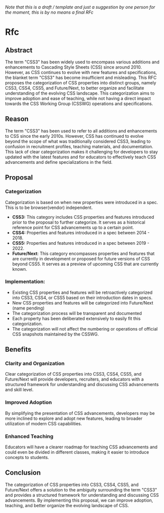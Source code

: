 *Note that this is a draft / template and just a suggestion by one person for the moment, this is by no means a final RFc*

# Rfc

## Abstract
The term "CSS3" has been widely used to encompass various additions and enhancements to Cascading Style Sheets (CSS) since around 2010. However, as CSS continues to evolve with new features and specifications, the blanket term "CSS3" has become insufficient and misleading. This RFC proposes the categorization of CSS properties into distinct groups, namely CSS3, CSS4, CSS5, and Future/Next, to better organize and facilitate understanding of the evolving CSS landscape. This categorization aims to improve adoption and ease of teaching, while not having a direct impact towards the CSS Working Group (CSSWG) operations and specifications.

## Reason

The term "CSS3" has been used to refer to all additions and enhancements to CSS since the early 2010s. However, CSS has continued to evolve beyond the scope of what was traditionally considered CSS3, leading to confusion in recruitment profiles, teaching materials, and documentation. This lack of clear categorization makes it challenging for developers to stay updated with the latest features and for educators to effectively teach CSS advancements and define specializations in the field.

## Proposal

### Categorization
Categorization is based on when new properties were introduced in a spec. This is to be browser(vendor) independent.


* **CSS3:** This category includes CSS properties and features introduced prior to the proposal to further categorize. It serves as a historical reference point for CSS advancements up to a certain point.
* **CSS4:** Properties and features introduced in a spec between 2014 - 2018.
* **CSS5:** Properties and features introduced in a spec between 2019 - 2022.
* **Future/Next**: This category encompasses properties and features that are currently in development or proposed for future versions of CSS beyond CSS5. It serves as a preview of upcoming CSS that are currently known.

### Implementation:

* Existing CSS properties and features will be retroactively categorized into CSS3, CSS4, or CSS5 based on their introduction dates in specs.
* New CSS properties and features will be categorized into Future/Next (name pending)
* The categorization process will be transparent and documented
* Each property has been deliberated extensively to easily fit this categorization.
* The categorization will not affect the numbering or operations of official CSS snapshots maintained by the CSSWG.

## Benefits

### Clarity and Organization
Clear categorization of CSS properties into CSS3, CSS4, CSS5, and Future/Next will provide developers, recruiters, and educators with a structured framework for understanding and discussing CSS advancements and skill level.

### Improved Adoption
By simplifying the presentation of CSS advancements, developers may be more inclined to explore and adopt new features, leading to broader utilization of modern CSS capabilities.

### Enhanced Teaching
Educators will have a clearer roadmap for teaching CSS advancements and could even be divided in different classes, making it easier to introduce concepts to students.

## Conclusion
The categorization of CSS properties into CSS3, CSS4, CSS5, and Future/Next offers a solution to the ambiguity surrounding the term "CSS3" and provides a structured framework for understanding and discussing CSS advancements. By implementing this proposal, we can improve adoption, teaching, and better organize the evolving landscape of CSS.